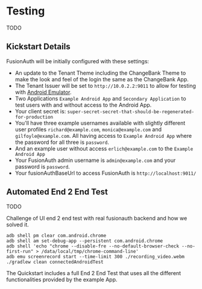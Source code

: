 # Testing

TODO

## Kickstart Details

FusionAuth will be initially configured with these settings:

* An update to the Tenant Theme including the ChangeBank Theme to make the look and feel of the login the same as the ChangeBank App.
* The Tenant Issuer will be set to `http://10.0.2.2:9011` to allow for testing with [Android Emulator](https://developer.android.com/studio/run/emulator).
* Two Applications `Example Android App` and `Secondary Application` to test users with and without access to the Android App.
* Your client secret is: `super-secret-secret-that-should-be-regenerated-for-production`
* You'll have three example usernames available with slightly different user profiles `richard@example.com`, `monica@example.com` and `gilfoyle@example.com`. All having access to `Example Android App` where the password for all three is `password`.
* And an example user without access `erlich@example.com` to the `Example Android App`
* Your FusionAuth admin username is `admin@example.com` and your password is `password`.
* Your fusionAuthBaseUrl to access FusionAuth is `http://localhost:9011/`

## Automated End 2 End Test

TODO

Challenge of UI end 2 end test with real fusionauth backend and how we solved it.

```
adb shell pm clear com.android.chrome
adb shell am set-debug-app --persistent com.android.chrome
adb shell 'echo "chrome --disable-fre --no-default-browser-check --no-first-run" > /data/local/tmp/chrome-command-line'
adb emu screenrecord start --time-limit 300 ./recording_video.webm
./gradlew clean connectedAndroidTest
```

The Quickstart includes a full End 2 End Test that uses all the different functionalities provided by the example App.
